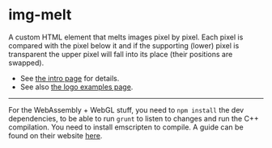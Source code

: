 img-melt
========

A custom HTML element that melts images pixel by pixel.  Each pixel is compared with the pixel below it and if the supporting (lower) pixel is transparent the upper pixel will fall into its place (their positions are swapped).

* See [the intro page](https://portsoc.github.io/img-melt/) for details.
* See also [the logo examples page](https://portsoc.github.io/img-melt/test/logos.html).


----
For the WebAssembly + WebGL stuff, you need to `npm install` the dev dependencies, to be able to run `grunt` to listen to changes and run the C++ compilation. You need to install emscripten to compile. A guide can be found on their website [here](https://kripken.github.io/emscripten-site/docs/getting_started/downloads.html).